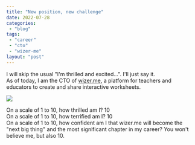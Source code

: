 ```yaml
---
title: "New position, new challenge"
date: 2022-07-28
categories: 
 - "blog"
tags: 
 - "career"
 - "cto"
 - "wizer-me"
layout: "post"
---
```


I will skip the usual "I'm thrilled and excited…". I'll just say it.<br>As of today, I am the CTO of [wizer.me](http://wizer.md/), a platform for teachers and educators to create and share interactive worksheets.

![](https://heborisgorelik.files.wordpress.com/2022/07/image.png?w=1024)

On a scale of 1 to 10, how thrilled am I? 10<br>On a scale of 1 to 10, how terrified am I? 10<br>On a scale of 1 to 10, how confident am I that wizer.me will become the "next big thing" and the most significant chapter in my career? You won't believe me, but also 10.
